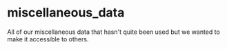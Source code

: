 # miscellaneous_data
All of our miscellaneous data that hasn't quite been used but we wanted to make it accessible to others.
